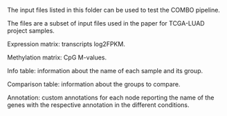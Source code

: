 The input files listed in this folder can be used to test the COMBO pipeline. 

The files are a subset of input files used in the paper for TCGA-LUAD project samples. 

Expression matrix: transcripts log2FPKM.

Methylation matrix: CpG M-values.

Info table: information about the name of each sample and its group.

Comparison table: information about the groups to compare.

Annotation: custom annotations for each node  reporting the name of the genes with the respective annotation in the different conditions.
